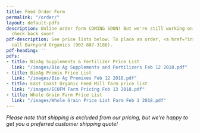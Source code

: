 ```yaml
---
title: Feed Order Form
permalink: "/order/"
layout: default-pdfs
description: Online order form COMING SOON! But we're still working on this page.  Please
  check back soon!
pdf-description: See price lists below. To place an order, <a href="info@barnyardorganics.com">email</a>   or
  call Barnyard Organics (902-887-3188).
pdf-heading: ''
pdfs:
- title: BioAg Supplements & Fertilizer Price List
  link: "/images/Bio Ag Supplements and Fertilizers Feb 12 2018.pdf"
- title: BioAg Premix Price List
  link: "/images/Bio Ag Premixes Feb 12 2018.pdf"
- title: East Coast Organic Feed Mill farm price list
  link: "/images/ECOFM Farm Pricing Feb 13 2018.pdf"
- title: Whole Grain Farm Price List
  link: "/images/Whole Grain Price List Farm Feb 1 2018.pdf"
---
```

_Please note that shipping is excluded from our pricing, but we’re happy to get you a preferred customer shipping quote!_